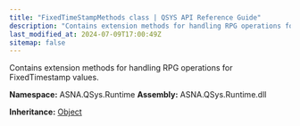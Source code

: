 ```yaml
---
title: "FixedTimeStampMethods class | QSYS API Reference Guide"
description: "Contains extension methods for handling RPG operations for FixedTimestamp values. "
last_modified_at: 2024-07-09T17:00:49Z
sitemap: false
---
```


Contains extension methods for handling RPG operations for FixedTimestamp values.

**Namespace:** ASNA.QSys.Runtime
**Assembly:** ASNA.QSys.Runtime.dll

**Inheritance:** [Object](https://docs.microsoft.com/en-us/dotnet/api/system.object)
<br>
<br>
